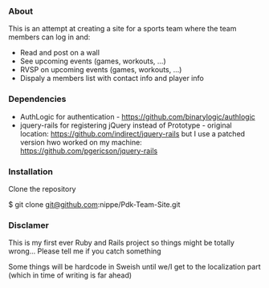 ### About
This is an attempt at creating a site for a sports team where the team members can log in and:
* Read and post on a wall
* See upcoming events (games, workouts, ...)
* RVSP on upcoming events (games, workouts, ...)
* Dispaly a members list with contact info and player info

### Dependencies
* AuthLogic for authentication - https://github.com/binarylogic/authlogic
* jquery-rails for registering jQuery instead of Prototype - original location: https://github.com/indirect/jquery-rails but I use a patched version hwo worked on my machine: https://github.com/pgericson/jquery-rails

### Installation

Clone the repository

$ git clone git@github.com:nippe/Pdk-Team-Site.git

### Disclamer
This is my first ever Ruby and Rails project so things might be totally wrong... Please tell me if you catch something

Some things will be hardcode in Sweish until we/I get to the localization part (which in time of writing is far ahead)
